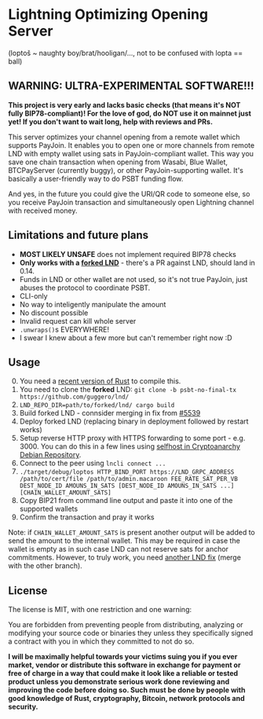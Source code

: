 # Lightning Optimizing Opening Server

(loptoš ~ naughty boy/brat/hooligan/..., not to be confused with lopta == ball)

## WARNING: ULTRA-EXPERIMENTAL SOFTWARE!!!

**This project is very early and lacks basic checks (that means it's NOT fully BIP78-compliant)!
For the love of god, do NOT use it on mainnet just yet!
If you don't want to wait long, help with reviews and PRs.**

This server optimizes your channel opening from a remote wallet which supports PayJoin.
It enables you to open one or more channels from remote LND with empty wallet using sats in PayJoin-compliant wallet.
This way you save one chain transaction when opening from Wasabi, Blue Wallet, BTCPayServer (currently buggy), or other PayJoin-supporting wallet.
It's basically a user-friendly way to do PSBT funding flow.

And yes, in the future you could give the URI/QR code to someone else, so you receive PayJoin transaction and simultaneously open Lightning channel with received money.

## Limitations and future plans

* **MOST LIKELY UNSAFE** does not implement required BIP78 checks
* **Only works with a [forked LND](https://github.com/guggero/lnd/tree/psbt-no-final-tx)** - there's a PR against LND, should land in 0.14.
* Funds in LND or other wallet are not used, so it's not true PayJoin, just abuses the protocol to coordinate PSBT.
* CLI-only
* No way to inteligently manipulate the amount
* No discount possible
* Invalid request can kill whole server
* `.unwraps()`s EVERYWHERE!
* I swear I knew about a few more but can't remember right now :D

## Usage

0. You need a [recent version of Rust](https://rustup.rs) to compile this.
1. You need to clone the **forked** LND: `git clone -b psbt-no-final-tx https://github.com/guggero/lnd/`
2. `LND_REPO_DIR=path/to/forked/lnd/ cargo build`
3. Build forked LND - connsider merging in fix from [#5539](https://github.com/lightningnetwork/lnd/pull/5539)
4. Deploy forked LND (replacing binary in deployment followed by restart works)
5. Setup reverse HTTP proxy with HTTPS forwarding to some port - e.g. 3000.
   You can do this in a few lines using [selfhost in Cryptoanarchy Debian Repository](https://github.com/debian-cryptoanarchy/cryptoanarchy-deb-repo-builder/blob/master/docs/user-level.md#selfhost).
6. Connect to the peer using `lncli connect ...`
7. `./target/debug/loptos HTTP_BIND_PORT https://LND_GRPC_ADDRESS /path/to/cert/file /path/to/admin.macaroon FEE_RATE_SAT_PER_VB DEST_NODE_ID AMOUNS_IN_SATS [DEST_NODE_ID AMOUNS_IN_SATS ...] [CHAIN_WALLET_AMOUNT_SATS]`
8. Copy BIP21 from command line output and paste it into one of the supported wallets
9. Confirm the transaction and pray it works

Note: if `CHAIN_WALLET_AMOUNT_SATS` is present another output will be added to send the amount to the internal wallet.
This may be required in case the wallet is empty as in such case LND can not reserve sats for anchor commitments.
However, to truly work, you need [another LND fix](https://github.com/lightningnetwork/lnd/pull/5539) (merge with the other branch).

## License

The license is MIT, with one restriction and one warning:

You are forbidden from preventing people from distributing, analyzing or modifying your source code or binaries they unless they specifically signed a contract with you in which they committed to not do so.

**I will be maximally helpful towards your victims suing you if you ever market, vendor or distribute this software in exchange for payment or free of charge in a way that could make it look like a reliable or tested product unless you demonstrate serious work done reviewing and improving the code before doing so. Such must be done by people with good knowledge of Rust, cryptography, Bitcoin, network protocols and security.**
